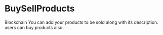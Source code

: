 # BuySellProducts
Blockchain 
You can add your products to be sold along with its description.
users can buy products also.
